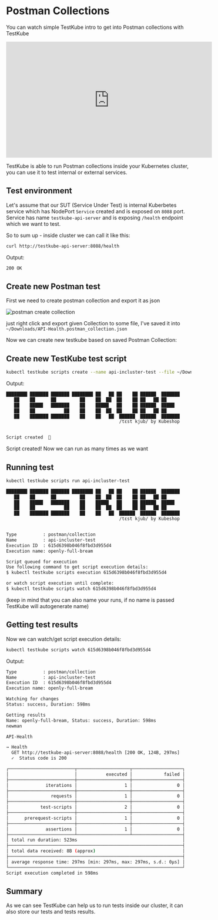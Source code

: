 # Postman Collections

You can watch simple TestKube intro to get into Postman collections with TestKube

<iframe width="560" height="315" src="https://www.youtube.com/embed/rWqlbVvd8Dc" title="YouTube video player" frameborder="0" allow="accelerometer; autoplay; clipboard-write; encrypted-media; gyroscope; picture-in-picture" allowfullscreen>
</iframe>

TestKube is able to run Postman collections inside your Kubernetes cluster, you can use it to test internal or external services.

## Test environment

Let's assume that our SUT (Service Under Test) is internal Kuberbetes service which has
NodePort `Service` created and is exposed on `8088` port. Service has name `testkube-api-server`
and is exposing `/health` endpoint which we want to test.

So to sum up - inside cluster we can call it like this:

```sh
curl http://testkube-api-server:8088/health
```

Output:

```sh
200 OK 
```

## Create new Postman test

First we need to create postman collection and export it as json

![postman create collection](img/postman_create_collection.png)

just right click and export given Collection to some file,
I've saved it into `~/Downloads/API-Health.postman_collection.json`

Now we can create new testkube based on saved Postman Collection:

## Create new TestKube test script

```sh
kubectl testkube scripts create --name api-incluster-test --file ~/Downloads/API-Health.postman_collection.json --type postman/collection 
```

Output:

```sh
████████ ███████ ███████ ████████ ██   ██ ██    ██ ██████  ███████ 
   ██    ██      ██         ██    ██  ██  ██    ██ ██   ██ ██      
   ██    █████   ███████    ██    █████   ██    ██ ██████  █████   
   ██    ██           ██    ██    ██  ██  ██    ██ ██   ██ ██      
   ██    ███████ ███████    ██    ██   ██  ██████  ██████  ███████ 
                                           /tɛst kjub/ by Kubeshop


Script created  🥇
```

Script created! Now we can run as many times as we want

## Running test

```sh
kubectl testkube scripts run api-incluster-test

████████ ███████ ███████ ████████ ██   ██ ██    ██ ██████  ███████ 
   ██    ██      ██         ██    ██  ██  ██    ██ ██   ██ ██      
   ██    █████   ███████    ██    █████   ██    ██ ██████  █████   
   ██    ██           ██    ██    ██  ██  ██    ██ ██   ██ ██      
   ██    ███████ ███████    ██    ██   ██  ██████  ██████  ███████ 
                                           /tɛst kjub/ by Kubeshop


Type          : postman/collection
Name          : api-incluster-test
Execution ID  : 615d6398b046f8fbd3d955d4
Execution name: openly-full-bream

Script queued for execution
Use following command to get script execution details:
$ kubectl testkube scripts execution 615d6398b046f8fbd3d955d4

or watch script execution until complete:
$ kubectl testkube scripts watch 615d6398b046f8fbd3d955d4

```

(keep in mind that you can also name your runs, if no name is passed TestKube will autogenerate name)

## Getting test results

Now we can watch/get script execution details:

```sh
kubectl testkube scripts watch 615d6398b046f8fbd3d955d4
```

Output:

```sh
Type          : postman/collection
Name          : api-incluster-test
Execution ID  : 615d6398b046f8fbd3d955d4
Execution name: openly-full-bream

Watching for changes
Status: success, Duration: 598ms

Getting results
Name: openly-full-bream, Status: success, Duration: 598ms
newman

API-Health

→ Health
  GET http://testkube-api-server:8088/health [200 OK, 124B, 297ms]
  ✓  Status code is 200

┌─────────────────────────┬────────────────────┬───────────────────┐
│                         │           executed │            failed │
├─────────────────────────┼────────────────────┼───────────────────┤
│              iterations │                  1 │                 0 │
├─────────────────────────┼────────────────────┼───────────────────┤
│                requests │                  1 │                 0 │
├─────────────────────────┼────────────────────┼───────────────────┤
│            test-scripts │                  2 │                 0 │
├─────────────────────────┼────────────────────┼───────────────────┤
│      prerequest-scripts │                  1 │                 0 │
├─────────────────────────┼────────────────────┼───────────────────┤
│              assertions │                  1 │                 0 │
├─────────────────────────┴────────────────────┴───────────────────┤
│ total run duration: 523ms                                        │
├──────────────────────────────────────────────────────────────────┤
│ total data received: 8B (approx)                                 │
├──────────────────────────────────────────────────────────────────┤
│ average response time: 297ms [min: 297ms, max: 297ms, s.d.: 0µs] │
└──────────────────────────────────────────────────────────────────┘
Script execution completed in 598ms
```

## Summary

As we can see TestKube can help us to run tests inside our cluster, it can also store our tests and tests results.
